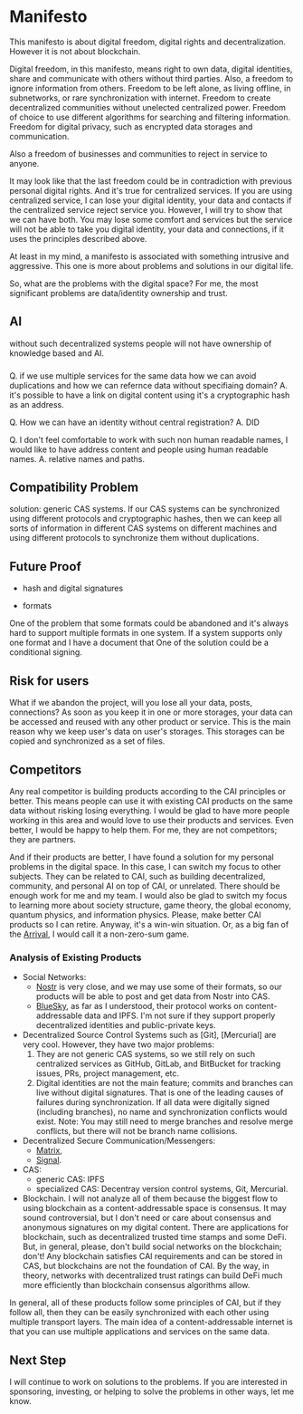 # Manifesto

This manifesto is about digital freedom, digital rights and decentralization. However it is not about blockchain.

Digital freedom, in this manifesto, means right to own data, digital identities, share and communicate with others without third parties. Also, a freedom to ignore information from others. Freedom to be left alone, as living offline, in subnetworks, or rare synchronization with internet. Freedom to create decentralized communities without unelected centralized power. Freedom of choice to use different algorithms for searching and filtering information. Freedom for digital privacy, such as encrypted data storages and communication.

Also a freedom of businesses and communities to reject in service to anyone.

It may look like that the last freedom could be in contradiction with previous personal digital rights. And it's true for centralized services. If you are using centralized service, I can lose your digital identity, your data and contacts if the centralized service reject service you. However, I will try to show that we can have both. You may lose some comfort and services but the service will not be able to take you digital identity, your data and connections, if it uses the principles described above.

At least in my mind, a manifesto is associated with something intrusive and aggressive. This one is more about problems and solutions in our digital life.

So, what are the problems with the digital space? For me, the most significant problems are data/identity ownership and trust.

## AI

without such decentralized systems people will not have ownership of knowledge based and AI.

###

Q. if we use multiple services for the same data how we can avoid duplications and how we can refernce data without specifiaing domain?
A. it's possible to have a link on digital content using it's a cryptographic hash as an address.

Q. How we can have an identity without central registration?
A. DID

Q. I don't feel comfortable to work with such non human readable names, I would like to have address content and people using human readable names.
A. relative names and paths.

## Compatibility Problem

solution: generic CAS systems. If our CAS systems can be synchronized using different protocols and cryptographic hashes, then we can keep all sorts of information in different CAS systems on different machines and using different protocols to synchronize them without duplications.

## Future Proof

- hash and digital signatures

- formats

One of the problem that some formats could be abandoned and it's always hard to support multiple formats in one system. If a system supports only one format and I have a document that One of the solution could be a conditional signing. 

## Risk for users

What if we abandon the project, will you lose all your data, posts, connections? As soon as you keep it in one or more storages, your data can be accessed and reused with any other product or service. This is the main reason why we keep user's data on user's storages. This storages can be copied and synchronized as a set of files.

## Competitors

Any real competitor is building products according to the CAI principles or better. This means people can use it with existing CAI products on the same data without risking losing everything. I would be glad to have more people working in this area and would love to use their products and services. Even better, I would be happy to help them. For me, they are not competitors; they are partners.

And if their products are better, I have found a solution for my personal problems in the digital space. In this case, I can switch my focus to other subjects. They can be related to CAI, such as building decentralized, community, and personal AI on top of CAI, or unrelated. There should be enough work for me and my team. I would also be glad to switch my focus to learning more about society structure, game theory, the global economy, quantum physics, and information physics. Please, make better CAI products so I can retire. Anyway, it's a win-win situation. Or, as a big fan of the [Arrival](https://en.wikipedia.org/wiki/Arrival_(film)), I would call it a non-zero-sum game.

### Analysis of Existing Products

- Social Networks:
  - [Nostr](https://nostr.com/) is very close, and we may use some of their formats, so our products will be able to post and get data from Nostr into CAS.
  - [BlueSky](https://bsky.social/), as far as I understood, their protocol works on content-addressable data and IPFS. I'm not sure if they support properly decentralized identities and public-private keys.
- Decentralized Source Control Systems such as [Git], [Mercurial] are very cool. However, they have two major problems:
  1. They are not generic CAS systems, so we still rely on such centralized services as GitHub, GitLab, and BitBucket for tracking issues, PRs, project management, etc.
  2. Digital identities are not the main feature; commits and branches can live without digital signatures. That is one of the leading causes of failures during synchronization. If all data were digitally signed (including branches), no name and synchronization conflicts would exist. Note: You may still need to merge branches and resolve merge conflicts, but there will not be branch name collisions.
- Decentralized Secure Communication/Messengers:
  - [Matrix](https://matrix.org/),
  - [Signal](https://signal.org/).
- CAS:
  - generic CAS: IPFS
  - specialized CAS: Decentray version control systems, Git, Mercurial.
- Blockchain. I will not analyze all of them because the biggest flow to using blockchain as a content-addressable space is consensus. It may sound controversial, but I don't need or care about consensus and anonymous signatures on my digital content. There are applications for blockchain, such as decentralized trusted time stamps and some DeFi. But, in general, please, don't build social networks on the blockchain; don't! Any blockchain satisfies CAI requirements and can be stored in CAS, but blockchains are not the foundation of CAI. By the way, in theory, networks with decentralized trust ratings can build DeFi much more efficiently than blockchain consensus algorithms allow.  
 
In general, all of these products follow some principles of CAI, but if they follow all, then they can be easily synchronized with each other using multiple transport layers. The main idea of a content-addressable internet is that you can use multiple applications and services on the same data.

## Next Step

I will continue to work on solutions to the problems. If you are interested in sponsoring, investing, or helping to solve the problems in other ways, let me know.
